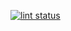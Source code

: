 [![lint status](https://github.com/junichi4250/actions-setting/workflows/{action}/badge.svg)](https://github.com/junichi4250/actions-setting/actions)
